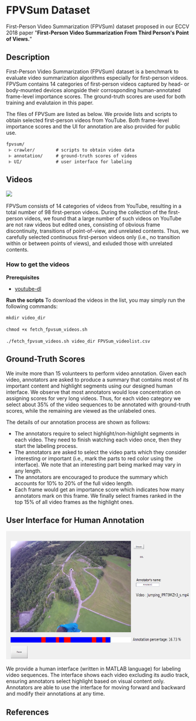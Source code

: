 FPVSum  Dataset
=======
First-Person Video Summarization (FPVSum) dataset proposed in our ECCV 2018 paper "**First-Person Video Summarization From Third Person's Point of Views.**"

## Description

First-Person Video Summarization (FPVSum) dataset is a benchmark to evaluate video summarization algorithms especially for first-person videos. FPVSum contains 14 categories of first-person videos captured by head- or body-mounted devices alongside their corrosponding human-annotated frame-level importance scores. The ground-truth scores are used for both training and evalutaion in this paper.

The files of FPVSum are listed as below. We provide lists and scripts to obtain selected first-person videos from YouTube. Both frame-level importance scores and the UI for annotation are also provided for public use.

```
fpvsum/
 ⊢ crawler/        # scripts to obtain video data
 ⊢ annotation/     # ground-truth scores of videos
 ⊢ UI/             # user interface for labeling
```


## Videos

<img src="https://github.com/azuxmioy/fpvsum/blob/master/images/thumbnail.png" height="350">

FPVSum consists of 14 categories of videos from YouTube, resulting in a total number of 98 first-person videos. During the collection of the first-person videos, we found that a large number of such videos on YouTube are not raw videos but edited ones, consisting of obvious frame discontinuity, transitions of point-of-view, and unrelated contents. Thus, we carefully selected continuous first-person videos only (i.e., no transition within or between points of views), and exluded those with unrelated contents.

### How to get the videos

**Prerequisites**
* [youtube-dl](https://github.com/rg3/youtube-dl/)

**Run the scripts**
To download the videos in the list, you may simply run the following commands:
```
mkdir video_dir

chmod +x fetch_fpvsum_videos.sh

./fetch_fpvsum_videos.sh video_dir FPVSum_videolist.csv
```


## Ground-Truth Scores

We invite more than 15 volunteers to perform video annotation. Given each video, annotators are asked to produce a summary that contains most of its important content and highlight segments using our designed human interface. We observe that most annotators would lose concentration on assigning scores for very long videos. Thus, for each video category we select about 35% of the video sequences to be annotated with ground-truth scores, while the remaining are viewed as the unlabeled ones.


The details of our annotation process are shown as follows:

* The annotators require to select highlight/non-highlight segments in each video. They need to finish watching each video once, then they start the labeling process.
* The annotators are asked to select the video parts which they consider interesting or important (i.e., mark the parts to red color using the interface). We note that an interesting part being marked may vary in any length.
* The annotators are encouraged to produce the summary which accounts for 10% to 20% of the full video length.
* Each frame would get an importance score which indicates how many annotators mark on this frame. We finally select frames ranked in the top 15% of all video frames as the highlight ones.

## User Interface for Human Annotation

<img src="https://github.com/azuxmioy/fpvsum/blob/master/images/UI.png" height="350">

We provide a human interface (written in MATLAB language) for labeling video sequences. The interface shows each video excluding its audio track, ensuring annotators select highlight based on visual content only. Annotators are able to use the interface for moving forward and backward and modify their annotations at any time.

## References

